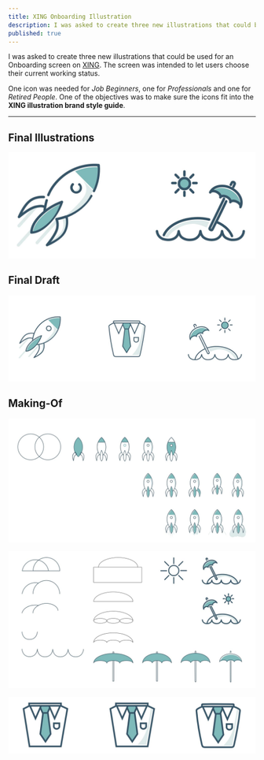 ```yaml
---
title: XING Onboarding Illustration
description: I was asked to create three new illustrations that could be used for an Onboarding screen on XING.
published: true
---
```


I was asked to create three new illustrations that could be used for an Onboarding screen on [XING](https://www.xing.com/). The screen was intended to let users choose their current working status.

One icon was needed for _Job Beginners_, one for _Professionals_ and one for _Retired People_. One of the objectives was to make sure the icons fit into the **XING illustration brand style guide**.

---

## Final Illustrations

![Final Illustrations](./images/xing-illustrations-final-illustrations.jpg)

## Final Draft

![Final Draft](./images/xing-illustrations-final-draft.jpg)

## Making-Of

![Making-Of Starter](./images/xing-illustrations-making-of-starter.jpg)

![Making-Of Retired](./images/xing-illustrations-making-of-retired.jpg)

![Making-Of Professional](./images/xing-illustrations-making-of-professional.jpg)
